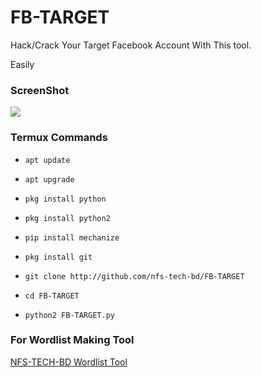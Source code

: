 # FB-TARGET

Hack/Crack Your Target Facebook Account With This tool.

Easily 

### ScreenShot

<img src="https://raw.githubusercontent.com/nfs-tech-bd/FB-TARGET/main/PicsArt_04-25-09.18.28.jpg">

### Termux Commands

* `apt update`

* `apt upgrade`

* `pkg install python`

* `pkg install python2`

* `pip install mechanize`

* `pkg install git`

* `git clone http://github.com/nfs-tech-bd/FB-TARGET`

* `cd FB-TARGET`

* `python2 FB-TARGET.py`

### For Wordlist Making Tool

<a href="http://github.com/nfs-tech-bd/WORDLIST">NFS-TECH-BD Wordlist Tool</a>
